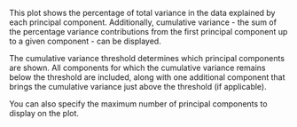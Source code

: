 This plot shows the percentage of total variance in the data explained by each principal component. Additionally, cumulative variance - the sum of the percentage variance contributions from the first principal component up to a given component - can be displayed.

The cumulative variance threshold determines which principal components are shown. All components for which the cumulative variance remains below the threshold are included, along with one additional component that brings the cumulative variance just above the threshold (if applicable).

You can also specify the maximum number of principal components to display on the plot.